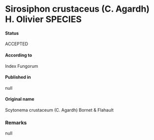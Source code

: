 Sirosiphon crustaceus (C. Agardh) H. Olivier SPECIES
=======

#### Status
ACCEPTED

#### According to
Index Fungorum

#### Published in
null

#### Original name
Scytonema crustaceum (C. Agardh) Bornet & Flahault

### Remarks
null
